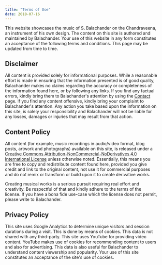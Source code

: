 ```yaml
---
title: "Terms of Use"
date: 2018-07-16
---
```

This website showcases the music of S. Balachander on the Chandraveena, an instrument of his own design. The content on this site is authored and maintained by Balachander. Your use of this website in any form constitutes an acceptance of the following terms and conditions. This page may be updated from time to time.

## Disclaimer
All content is provided solely for informational purposes. While a reasonable effort is made in ensuring that the information presented is of good quality, Balachander makes no claims regarding the accuracy or completeness of the information found here, or by following any links. If you find any factual errors, kindly bring them to Balachander's attention by using the [Contact](/contact/) page. If you find any content offensive, kindly bring your complaint to Balachander's attention. Any action you take based upon the information on this site, is solely your responsibility and Balachander will not be liable for any losses, damages or injuries that may result from that action.

## Content Policy
All content (for example, music recordings in audio/video format, blog posts, artwork and photographs) available on this site, is released under a [Creative Commons Attribution-NonCommercial-NoDerivatives 4.0 International License](https://creativecommons.org/licenses/by-nc-nd/4.0/) unless otherwise noted. Essentially, this means you are free to copy and redistribute content found here, provided you give credit and link to the original content, not use it for commercial purposes and do not remix or transform or build upon it to create derivative works.

Creating musical works is a serious pursuit requiring real effort and creativity. Be respectful of that and kindly adhere to the terms of the license. If you have a bona fide use-case which the license does not permit, please write to Balachander.

## Privacy Policy
This site uses Google Analytics to determine unique visitors and session durations during a visit. This is done by means of cookies. This data is not shared with any third-party. This site uses YouTube for providing video content. YouTube makes use of cookies for recommending content to users and also for advertising. This data is also useful for Balachander to understand content viewership and popularity. Your use of this site constitutes an acceptance of the site's use of cookies.
